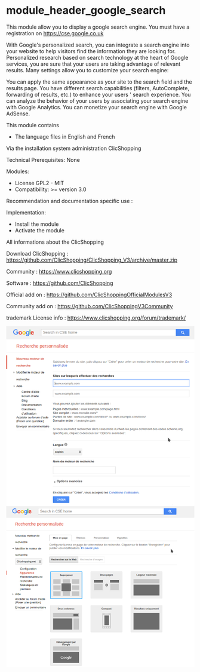 # module_header_google_search

This module allow you to display a google search engine. You must have a registration on https://cse.google.co.uk

With Google's personalized search, you can integrate a search engine into your website to help visitors find the information they are looking for. Personalized research based on search technology at the heart of Google services, you are sure that your users are taking advantage of relevant results. Many settings allow you to customize your search engine:

You can apply the same appearance as your site to the search field and the results page.
You have different search capabilities (filters, AutoComplete, forwarding of results, etc.) to enhance your users ' search experience.
You can analyze the behavior of your users by associating your search engine with Google Analytics.
You can monetize your search engine with Google AdSense.

This module contains

- The language files in English and French
  
Via the installation system administration ClicShopping

Technical Prerequisites: None

Modules:
- License GPL2 - MIT
- Compatibility: >= version 3.0

Recommendation and documentation specific use :

Implementation:

- Install the module
- Activate the module

 All informations about the ClicShopping
 
 Download ClicShopping : https://github.com/ClicShopping/ClicShopping_V3/archive/master.zip

 Community : https://www.clicshopping.org

 Software : https://github.com/ClicShopping

 Official add on : https://github.com/ClicShoppingOfficialModulesV3

 Community add on : https://github.com/ClicShoppingV3Community

 trademark License info : https://www.clicshopping.org/forum/trademark/ 
 
![image](https://github.com/ClicShoppingV3Community/module_header_google_search/blob/master/ModuleInfosJson/image.png)
![image2](https://github.com/ClicShoppingV3Community/module_header_google_search/blob/master/ModuleInfosJson/image2.png)
